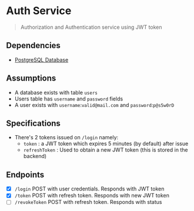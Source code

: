 # Auth Service

> Authorization and Authentication service using JWT token

## Dependencies

- [PostgreSQL Database](https://postgresql.org/)

## Assumptions

- A database exists with table `users`
- Users table has `username` and `password` fields
- A user exists with `username`:`valid@mail.com` and `password`:`p@s5w0rD`

## Specifications

- There's 2 tokens issued on `/login` namely:
  - `token` : a JWT token which expires 5 minutes (by default) after issue
  - `refreshToken` : Used to obtain a new JWT token (this is stored in the backend)

## Endpoints

- [x] `/login` POST with user credentials. Responds with JWT token
- [x] `/token` POST with refresh token. Responds with new JWT token
- [ ] `/revokeToken` POST with refresh token. Responds with status
